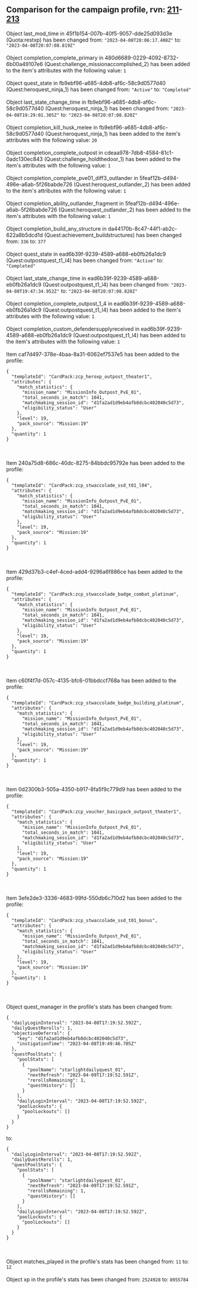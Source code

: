 ## Comparison for the campaign profile, rvn: [211](https://github.com/PRO100KatYT/FortniteProfileRevisions/tree/main/profiles/campaign/211%20campaign.json)-[213](https://github.com/PRO100KatYT/FortniteProfileRevisions/tree/main/profiles/campaign/213%20campaign.json)

Object last_mod_time in 45f1b154-007b-40f5-9057-dde25d093d3e (Quota:restxp) has been changed from: `"2023-04-08T20:06:17.408Z"` to: `"2023-04-08T20:07:08.819Z"`
<br><br>
Object completion_complete_primary in 480d6689-0229-4092-8732-6b00a49107e6 (Quest:challenge_missionaccomplished_2) has been added to the item's attributes with the following value: `1`
<br><br>
Object quest_state in fb9ebf96-a685-4db8-af6c-58c9d0577d40 (Quest:heroquest_ninja_1) has been changed from: `"Active"` to: `"Completed"`
<br><br>
Object last_state_change_time in fb9ebf96-a685-4db8-af6c-58c9d0577d40 (Quest:heroquest_ninja_1) has been changed from: `"2023-04-08T19:29:01.305Z"` to: `"2023-04-08T20:07:08.820Z"`
<br><br>
Object completion_kill_husk_melee in fb9ebf96-a685-4db8-af6c-58c9d0577d40 (Quest:heroquest_ninja_1) has been added to the item's attributes with the following value: `20`
<br><br>
Object completion_complete_outpost in cdeaa978-7db8-4584-81c1-0adc130ec843 (Quest:challenge_holdthedoor_1) has been added to the item's attributes with the following value: `1`
<br><br>
Object completion_complete_pve01_diff3_outlander in 5feaf12b-d494-496e-a6ab-5f26babde726 (Quest:heroquest_outlander_2) has been added to the item's attributes with the following value: `1`
<br><br>
Object completion_ability_outlander_fragment in 5feaf12b-d494-496e-a6ab-5f26babde726 (Quest:heroquest_outlander_2) has been added to the item's attributes with the following value: `1`
<br><br>
Object completion_build_any_structure in da44170b-8c47-44f1-ab2c-622a8b5dcd1d (Quest:achievement_buildstructures) has been changed from: `336` to: `377`
<br><br>
Object quest_state in ead6b39f-9239-4589-a688-eb0fb26a1dc9 (Quest:outpostquest_t1_l4) has been changed from: `"Active"` to: `"Completed"`
<br><br>
Object last_state_change_time in ead6b39f-9239-4589-a688-eb0fb26a1dc9 (Quest:outpostquest_t1_l4) has been changed from: `"2023-04-08T19:47:34.952Z"` to: `"2023-04-08T20:07:08.820Z"`
<br><br>
Object completion_complete_outpost_1_4 in ead6b39f-9239-4589-a688-eb0fb26a1dc9 (Quest:outpostquest_t1_l4) has been added to the item's attributes with the following value: `1`
<br><br>
Object completion_custom_defendersupplyreceived in ead6b39f-9239-4589-a688-eb0fb26a1dc9 (Quest:outpostquest_t1_l4) has been added to the item's attributes with the following value: `1`
<br><br>
Item caf7d497-378e-4baa-8a31-6062ef7537e5 has been added to the profile:

```
{
  "templateId": "CardPack:zcp_heroxp_outpost_theater1",
  "attributes": {
    "match_statistics": {
      "mission_name": "MissionInfo_Outpost_PvE_01",
      "total_seconds_in_match": 1041,
      "matchmaking_session_id": "d1fa2ad1d9eb4afb8dcbc402040c5d73",
      "eligibility_status": "User"
    },
    "level": 19,
    "pack_source": "Mission:19"
  },
  "quantity": 1
}
```

<br><br>
Item 240a75d8-686c-40dc-8275-84bbdc95792e has been added to the profile:

```
{
  "templateId": "CardPack:zcp_stwaccolade_ssd_t01_l04",
  "attributes": {
    "match_statistics": {
      "mission_name": "MissionInfo_Outpost_PvE_01",
      "total_seconds_in_match": 1041,
      "matchmaking_session_id": "d1fa2ad1d9eb4afb8dcbc402040c5d73",
      "eligibility_status": "User"
    },
    "level": 19,
    "pack_source": "Mission:19"
  },
  "quantity": 1
}
```

<br><br>
Item 429d37b3-c4ef-4ced-add4-9296a6f886ce has been added to the profile:

```
{
  "templateId": "CardPack:zcp_stwaccolade_badge_combat_platinum",
  "attributes": {
    "match_statistics": {
      "mission_name": "MissionInfo_Outpost_PvE_01",
      "total_seconds_in_match": 1041,
      "matchmaking_session_id": "d1fa2ad1d9eb4afb8dcbc402040c5d73",
      "eligibility_status": "User"
    },
    "level": 19,
    "pack_source": "Mission:19"
  },
  "quantity": 1
}
```

<br><br>
Item c60f4f7d-057c-4135-bfc6-01bbdccf768a has been added to the profile:

```
{
  "templateId": "CardPack:zcp_stwaccolade_badge_building_platinum",
  "attributes": {
    "match_statistics": {
      "mission_name": "MissionInfo_Outpost_PvE_01",
      "total_seconds_in_match": 1041,
      "matchmaking_session_id": "d1fa2ad1d9eb4afb8dcbc402040c5d73",
      "eligibility_status": "User"
    },
    "level": 19,
    "pack_source": "Mission:19"
  },
  "quantity": 1
}
```

<br><br>
Item 0d2300b3-505a-4350-b917-8fa5f9c779d9 has been added to the profile:

```
{
  "templateId": "CardPack:zcp_voucher_basicpack_outpost_theater1",
  "attributes": {
    "match_statistics": {
      "mission_name": "MissionInfo_Outpost_PvE_01",
      "total_seconds_in_match": 1041,
      "matchmaking_session_id": "d1fa2ad1d9eb4afb8dcbc402040c5d73",
      "eligibility_status": "User"
    },
    "level": 19,
    "pack_source": "Mission:19"
  },
  "quantity": 1
}
```

<br><br>
Item 3efe2de3-3336-4683-99fd-550db6c710d2 has been added to the profile:

```
{
  "templateId": "CardPack:zcp_stwaccolade_ssd_t01_bonus",
  "attributes": {
    "match_statistics": {
      "mission_name": "MissionInfo_Outpost_PvE_01",
      "total_seconds_in_match": 1041,
      "matchmaking_session_id": "d1fa2ad1d9eb4afb8dcbc402040c5d73",
      "eligibility_status": "User"
    },
    "level": 19,
    "pack_source": "Mission:19"
  },
  "quantity": 1
}
```

<br><br>
Object quest_manager in the profile's stats has been changed from:

```
{
  "dailyLoginInterval": "2023-04-08T17:19:52.592Z",
  "dailyQuestRerolls": 1,
  "objectiveDeferral": {
    "key": "d1fa2ad1d9eb4afb8dcbc402040c5d73",
    "instigationTime": "2023-04-08T19:49:46.705Z"
  },
  "questPoolStats": {
    "poolStats": [
      {
        "poolName": "starlightdailyquest_01",
        "nextRefresh": "2023-04-09T17:19:52.591Z",
        "rerollsRemaining": 1,
        "questHistory": []
      }
    ],
    "dailyLoginInterval": "2023-04-08T17:19:52.592Z",
    "poolLockouts": {
      "poolLockouts": []
    }
  }
}
```

to:

```
{
  "dailyLoginInterval": "2023-04-08T17:19:52.592Z",
  "dailyQuestRerolls": 1,
  "questPoolStats": {
    "poolStats": [
      {
        "poolName": "starlightdailyquest_01",
        "nextRefresh": "2023-04-09T17:19:52.591Z",
        "rerollsRemaining": 1,
        "questHistory": []
      }
    ],
    "dailyLoginInterval": "2023-04-08T17:19:52.592Z",
    "poolLockouts": {
      "poolLockouts": []
    }
  }
}
```

<br><br>
Object matches_played in the profile's stats has been changed from: `11` to: `12`
<br><br>
Object xp in the profile's stats has been changed from: `2524928` to: `8955784`
<br><br>
